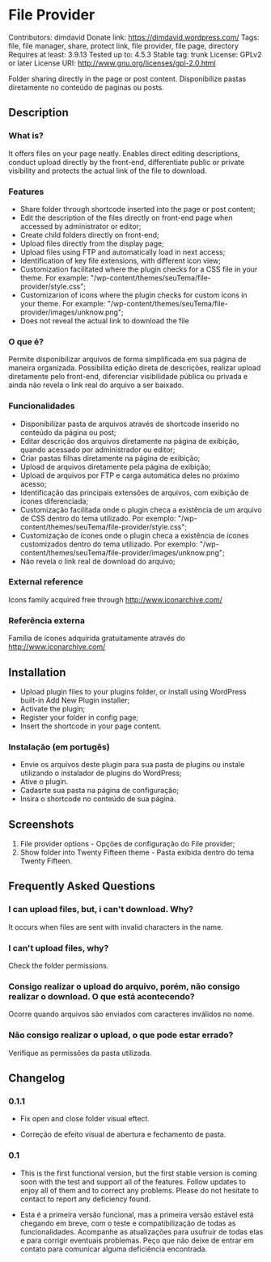 ﻿# File Provider #
Contributors: dimdavid
Donate link: https://dimdavid.wordpress.com/
Tags: file, file manager, share, protect link, file provider, file page, directory 
Requires at least: 3.9.13
Tested up to: 4.5.3
Stable tag: trunk
License: GPLv2 or later
License URI: http://www.gnu.org/licenses/gpl-2.0.html

Folder sharing directly in the page or post content.
Disponibilize pastas diretamente no conteúdo de paginas ou posts.

## Description ##

### What is? ###

It offers files on your page neatly. Enables direct editing descriptions, conduct upload directly by the front-end, differentiate public or private visibility and protects the actual link of the file to download.

### Features ###

* Share folder through shortcode inserted into the page or post content;
* Edit the description of the files directly on front-end page when accessed by administrator or editor;
* Create child folders directly on front-end;
* Upload files directly from the display page;
* Upload files using FTP and automatically load in next access;
* Identification of key file extensions, with different icon view;
* Customization facilitated where the plugin checks for a CSS file in your theme. For example: "/wp-content/themes/seuTema/file-provider/style.css";
* Customizarion of icons where the plugin checks for custom icons in your theme. For example: "/wp-content/themes/seuTema/file-provider/images/unknow.png";
* Does not reveal the actual link to download the file

### O que é? ###

Permite disponibilizar arquivos de forma simplificada em sua página de maneira organizada. Possibilita edição direta de descrições, realizar upload diretamente pelo front-end, diferenciar visibilidade pública ou privada e ainda não revela o link real do arquivo a ser baixado.

### Funcionalidades ###

* Disponibilizar pasta de arquivos através de shortcode inserido no conteúdo da página ou post;
* Editar descrição dos arquivos diretamente na página de exibição, quando acessado por administrador ou editor;
* Criar pastas filhas diretamente na página de exibição;
* Upload de arquivos diretamente pela página de exibição;
* Upload de arquivos por FTP e carga automática deles no próximo acesso;
* Identificação das principais extensões de arquivos, com exibição de ícones diferenciada;
* Customização facilitada onde o plugin checa a existência de um arquivo de CSS dentro do tema utilizado. Por exemplo: "/wp-content/themes/seuTema/file-provider/style.css";
* Customização de ícones onde o plugin checa a existência de ícones customizados dentro do tema utilizado. Por exemplo: "/wp-content/themes/seuTema/file-provider/images/unknow.png";
* Não revela o link real de download do arquivo;

### External reference ###

Icons family acquired free through http://www.iconarchive.com/

### Referência externa ###

Família de ícones adquirida gratuitamente através do http://www.iconarchive.com/

## Installation ##

* Upload plugin files to your plugins folder, or install using WordPress built-in Add New Plugin installer;
* Activate the plugin;
* Register your folder in config page;
* Insert the shortcode in your page content.

### Instalação (em portugês) ###

* Envie os arquivos deste plugin para sua pasta de plugins ou instale utilizando o instalador de plugins do WordPress;
* Ative o plugin.
* Cadasrte sua pasta na página de configuração;
* Insira o shortcode no conteúdo de sua página.

## Screenshots ##
1. File provider options - Opções de configuração do File provider;
2. Show folder into Twenty Fifteen theme - Pasta exibida dentro do tema Twenty Fifteen.

## Frequently Asked Questions ## 

### I can upload files, but, i can't download. Why? ###

It occurs when files are sent with invalid characters in the name.

### I can't upload files, why? ###

Check the folder permissions.

### Consigo realizar o upload do arquivo, porém, não consigo realizar o download. O que está acontecendo? ###

Ocorre quando arquivos são enviados com caracteres inválidos no nome.

### Não consigo realizar o upload, o que pode estar errado? ###

Verifique as permissões da pasta utilizada.

## Changelog ##

### 0.1.1 ###

* Fix open and close folder visual eftect.

* Correção de efeito visual de abertura e fechamento de pasta.

### 0.1 ###

* This is the first functional version, but the first stable version is coming soon with the test and support all of the features.
Follow updates to enjoy all of them and to correct any problems.
Please do not hesitate to contact to report any deficiency found.

* Esta é a primeira versão funcional, mas a primeira versão estável está chegando em breve, com o teste e compatibilização de todas as funcionalidades.
Acompanhe as atualizações para usufruir de todas elas e para corrigir eventuais problemas.
Peço que não deixe de entrar em contato para comunicar alguma deficiência encontrada.